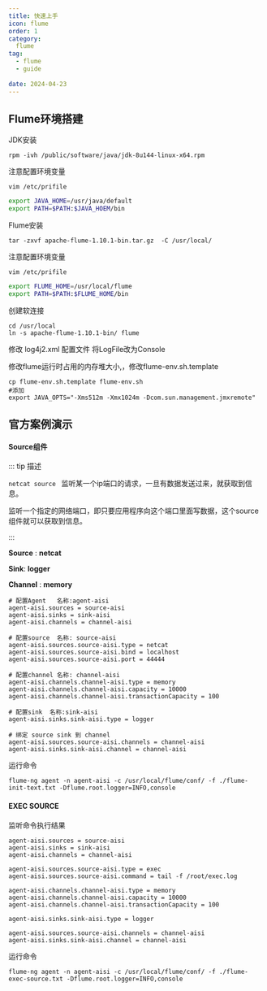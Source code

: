 ```yaml
---
title: 快速上手
icon: flume
order: 1
category: 
  flume
tag:
  - flume
  - guide
  
date: 2024-04-23
---
```


## Flume环境搭建

JDK安装

```shell
rpm -ivh /public/software/java/jdk-8u144-linux-x64.rpm
```

注意配置环境变量

`vim /etc/prifile`

```bash
export JAVA_HOME=/usr/java/default
export PATH=$PATH:$JAVA_HOEM/bin
```

Flume安装

```shell
tar -zxvf apache-flume-1.10.1-bin.tar.gz  -C /usr/local/
```

注意配置环境变量

`vim /etc/prifile`

```bash
export FLUME_HOME=/usr/local/flume
export PATH=$PATH:$FLUME_HOME/bin
```

创建软连接

```shell
cd /usr/local
ln -s apache-flume-1.10.1-bin/ flume
```

修改 log4j2.xml 配置文件 将LogFile改为Console

修改flume运行时占用的内存堆大小,，修改flume-env.sh.template

```shell
cp flume-env.sh.template flume-env.sh
#添加
export JAVA_OPTS="-Xms512m -Xmx1024m -Dcom.sun.management.jmxremote"
```



## 官方案例演示

#### Source组件


::: tip 描述

`netcat source ` 监听某一个ip端口的请求，一旦有数据发送过来，就获取到信息。

监听一个指定的网络端口，即只要应用程序向这个端口里面写数据，这个source组件就可以获取到信息。

:::



**Source** : **netcat**

**Sink**: **logger**

**Channel** : **memory**

```properties
# 配置Agent   名称:agent-aisi
agent-aisi.sources = source-aisi  
agent-aisi.sinks = sink-aisi
agent-aisi.channels = channel-aisi

# 配置source  名称: source-aisi 
agent-aisi.sources.source-aisi.type = netcat
agent-aisi.sources.source-aisi.bind = localhost
agent-aisi.sources.source-aisi.port = 44444

# 配置channel 名称: channel-aisi
agent-aisi.channels.channel-aisi.type = memory
agent-aisi.channels.channel-aisi.capacity = 10000
agent-aisi.channels.channel-aisi.transactionCapacity = 100

# 配置sink  名称:sink-aisi
agent-aisi.sinks.sink-aisi.type = logger

# 绑定 source sink 到 channel
agent-aisi.sources.source-aisi.channels = channel-aisi
agent-aisi.sinks.sink-aisi.channel = channel-aisi
```

运行命令

```shell
flume-ng agent -n agent-aisi -c /usr/local/flume/conf/ -f ./flume-init-text.txt -Dflume.root.logger=INFO,console
```

#### EXEC SOURCE

监听命令执行结果

```properties
agent-aisi.sources = source-aisi
agent-aisi.sinks = sink-aisi
agent-aisi.channels = channel-aisi

agent-aisi.sources.source-aisi.type = exec
agent-aisi.sources.source-aisi.command = tail -f /root/exec.log

agent-aisi.channels.channel-aisi.type = memory
agent-aisi.channels.channel-aisi.capacity = 10000
agent-aisi.channels.channel-aisi.transactionCapacity = 100

agent-aisi.sinks.sink-aisi.type = logger

agent-aisi.sources.source-aisi.channels = channel-aisi
agent-aisi.sinks.sink-aisi.channel = channel-aisi
```

运行命令

```shell
flume-ng agent -n agent-aisi -c /usr/local/flume/conf/ -f ./flume-exec-source.txt -Dflume.root.logger=INFO,console
```